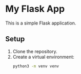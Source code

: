 # My Flask App

This is a simple Flask application.

## Setup

1. Clone the repository.
2. Create a virtual environment:
   ```bash
   python3 -m venv venv

